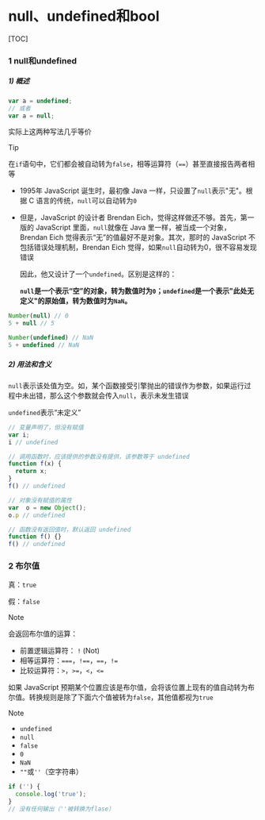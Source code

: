 # null、undefined和bool

[TOC]

### 1 null和undefined

##### 1) 概述

```javascript
var a = undefined;
// 或者
var a = null;
```

实际上这两种写法几乎等价

> [!Tip]
>
> 在`if`语句中，它们都会被自动转为`false`，相等运算符（`==`）甚至直接报告两者相等

+ 1995年 JavaScript 诞生时，最初像 Java 一样，只设置了`null`表示"无"。根据 C 语言的传统，`null`可以自动转为`0`

+ 但是，JavaScript 的设计者 Brendan Eich，觉得这样做还不够。首先，第一版的 JavaScript 里面，`null`就像在 Java 里一样，被当成一个对象，Brendan Eich 觉得表示“无”的值最好不是对象。其次，那时的 JavaScript 不包括错误处理机制，Brendan Eich 觉得，如果`null`自动转为0，很不容易发现错误

  因此，他又设计了一个`undefined`。区别是这样的：

  **`null`是一个表示“空”的对象，转为数值时为`0`；`undefined`是一个表示"此处无定义"的原始值，转为数值时为`NaN`。**

```javascript
Number(null) // 0
5 + null // 5

Number(undefined) // NaN
5 + undefined // NaN
```

##### 2) 用法和含义

`null`表示该处值为空。如，某个函数接受引擎抛出的错误作为参数，如果运行过程中未出错，那么这个参数就会传入`null`，表示未发生错误

`undefined`表示“未定义”

```javascript
// 变量声明了，但没有赋值
var i;
i // undefined

// 调用函数时，应该提供的参数没有提供，该参数等于 undefined
function f(x) {
  return x;
}
f() // undefined

// 对象没有赋值的属性
var  o = new Object();
o.p // undefined

// 函数没有返回值时，默认返回 undefined
function f() {}
f() // undefined
```

### 2 布尔值

真：`true`

假：`false`

> [!Note]
>
> 会返回布尔值的运算：
>
> - 前置逻辑运算符： `!` (Not)
> - 相等运算符：`===`，`!==`，`==`，`!=`
> - 比较运算符：`>`，`>=`，`<`，`<=`

如果 JavaScript 预期某个位置应该是布尔值，会将该位置上现有的值自动转为布尔值。转换规则是除了下面六个值被转为`false`，其他值都视为`true`

> [!Note]
>
> - `undefined`
> - `null`
> - `false`
> - `0`
> - `NaN`
> - `""`或`''`（空字符串）

```javascript
if ('') {
  console.log('true');
}
// 没有任何输出（''被转换为flase）
```